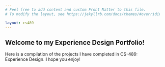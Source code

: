 ```yaml
---
# Feel free to add content and custom Front Matter to this file.
# To modify the layout, see https://jekyllrb.com/docs/themes/#overriding-theme-defaults

layout: cs489
---
```

## Welcome to my Experience Design Portfolio!

Here is a compilation of the projects I have completed in CS-489: Experience Design. I hope you enjoy!